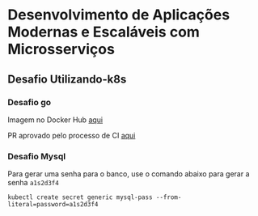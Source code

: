 # Desenvolvimento de Aplicações Modernas e Escaláveis com Microsserviços

## Desafio Utilizando-k8s

### Desafio go

Imagem no Docker Hub [aqui](https://hub.docker.com/r/willmsmoraes/utilizandok8-go) 

PR aprovado pelo processo de CI [aqui](https://github.com/willMoraes/utilizando-k8s/pull/5/checks)

### Desafio Mysql

Para gerar uma senha para o banco, use o comando abaixo para gerar a senha `a1s2d3f4`

`
kubectl create secret generic mysql-pass --from-literal=password=a1s2d3f4
`
